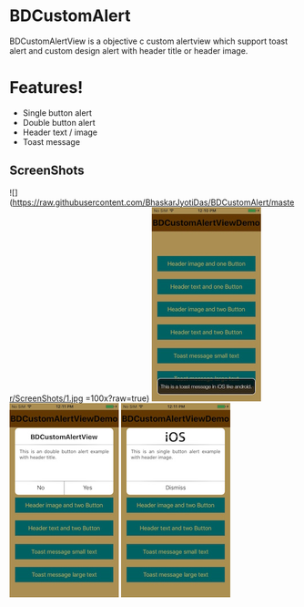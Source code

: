 # BDCustomAlert

BDCustomAlertView is a objective c custom alertview which support toast alert and custom design alert with header title or header image.
# Features!
- Single button alert
- Double button alert
- Header text / image
- Toast message
## ScreenShots

![](https://raw.githubusercontent.com/BhaskarJyotiDas/BDCustomAlert/master/ScreenShots/1.jpg =100x?raw=true)
![](https://raw.githubusercontent.com/BhaskarJyotiDas/BDCustomAlert/master/ScreenShots/2.jpg?raw=true)
![](https://raw.githubusercontent.com/BhaskarJyotiDas/BDCustomAlert/master/ScreenShots/3.jpg?raw=true)
![](https://raw.githubusercontent.com/BhaskarJyotiDas/BDCustomAlert/master/ScreenShots/4.jpg?raw=true)
